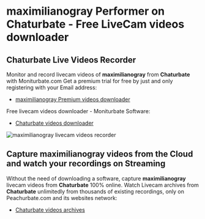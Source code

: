 # maximilianogray Performer on Chaturbate - Free LiveCam videos downloader

## Chaturbate Live Videos Recorder

Monitor and record livecam videos of **maximilianogray** from **Chaturbate** with Moniturbate.com
Get a premium trial for free by just and only registering with your Email address:
* [maximilianogray Premium videos downloader](https://moniturbate.com/request-demo-licence-key.html)

Free livecam videos downloader - Moniturbate Software:
* [Chaturbate videos downloader](https://moniturbate.com/moniturbate-download-software.html)

![maximilianogray livecam videos recorder](https://peachurnet.com/templates/moniturbate-software.png)


## Capture maximilianogray videos from the Cloud and watch your recordings on Streaming

Without the need of downloading a software, capture **maximilianogray** livecam videos from **Chaturbate** 100% online.
Watch Livecam archives from **Chaturbate** unlimitedly from thousands of existing recordings, only on Peachurbate.com and its websites network:
* [Chaturbate videos archives](https://peachurnet.com/)